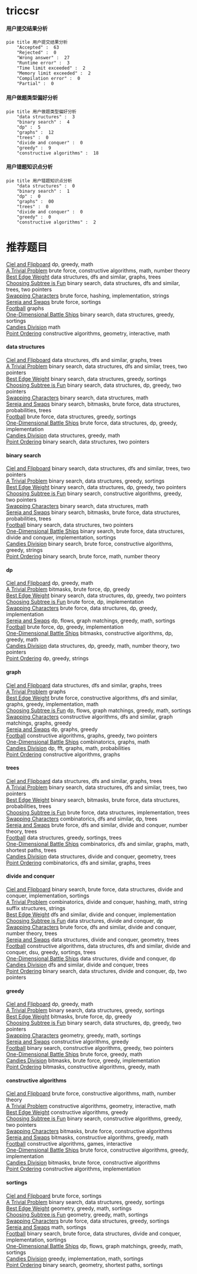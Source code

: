 # triccsr
<!-- tabs:start -->
#### **用户提交结果分析**

```mermaid
pie title 用户提交结果分析
    "Accepted" :  63
    "Rejected" :  0
    "Wrong answer" :  27
    "Runtime error" :  3
    "Time limit exceeded" :  2
    "Memory limit exceeded" :  2
    "Compilation error" :  0
    "Partial" :  0
```
#### **用户做题类型偏好分析**

```mermaid
pie title 用户做题类型偏好分析
    "data structures" :  3
    "binary search" :  4
    "dp" :  5
    "graphs" :  12
    "trees" :  0
    "divide and conquer" :  0
    "greedy" :  9
    "constructive algorithms" :  18
```
#### **用户错题知识点分析**

```mermaid
pie title 用户错题知识点分析
    "data structures" :  0
    "binary search" :  1
    "dp" :  0
    "graphs" :  00
    "trees" :  0
    "divide and conquer" :  0
    "greedy" :  0
    "constructive algorithms" :  2
```
<!-- tabs:end -->
# 推荐题目
[Ciel and Flipboard](http://codeforces.com/problemset/problem/321/D)		dp,
                        greedy,
                        math		  
[A Trivial Problem](http://codeforces.com/problemset/problem/633/B)		brute force,
                        constructive algorithms,
                        math,
                        number theory		  
[Best Edge Weight](http://codeforces.com/problemset/problem/827/D)		data structures,
                        dfs and similar,
                        graphs,
                        trees		  
[Choosing Subtree is Fun](http://codeforces.com/problemset/problem/372/D)		binary search,
                        data structures,
                        dfs and similar,
                        trees,
                        two pointers		  
[Swapping Characters](http://codeforces.com/problemset/problem/903/E)		brute force,
                        hashing,
                        implementation,
                        strings		  
[Sereja and Swaps](http://codeforces.com/problemset/problem/425/A)		brute force,
                        sortings		  
[Football](https://codeforces.com/contest/418/problem/A)		graphs		  
[One-Dimensional Battle Ships](http://codeforces.com/problemset/problem/567/D)		binary search,
                        data structures,
                        greedy,
                        sortings		  
[Candies Division](http://codeforces.com/problemset/problem/1283/B)		math		  
[Point Ordering](http://codeforces.com/problemset/problem/1254/C)		constructive algorithms,
                        geometry,
                        interactive,
                        math		  
<!-- tabs:start -->
#### **data structures**
[Ciel and Flipboard](http://codeforces.com/problemset/problem/827/D)		data structures,
                        dfs and similar,
                        graphs,
                        trees		  
[A Trivial Problem](http://codeforces.com/problemset/problem/372/D)		binary search,
                        data structures,
                        dfs and similar,
                        trees,
                        two pointers		  
[Best Edge Weight](http://codeforces.com/problemset/problem/567/D)		binary search,
                        data structures,
                        greedy,
                        sortings		  
[Choosing Subtree is Fun](http://codeforces.com/problemset/problem/1492/C)		binary search,
                        data structures,
                        dp,
                        greedy,
                        two pointers		  
[Swapping Characters](http://codeforces.com/problemset/problem/1490/G)		binary search,
                        data structures,
                        math		  
[Sereja and Swaps](http://codeforces.com/problemset/problem/1479/D)		binary search,
                        bitmasks,
                        brute force,
                        data structures,
                        probabilities,
                        trees		  
[Football](http://codeforces.com/problemset/problem/1497/A)		brute force,
                        data structures,
                        greedy,
                        sortings		  
[One-Dimensional Battle Ships](http://codeforces.com/problemset/problem/1491/C)		brute force,
                        data structures,
                        dp,
                        greedy,
                        implementation		  
[Candies Division](http://codeforces.com/problemset/problem/1492/B)		data structures,
                        greedy,
                        math		  
[Point Ordering](http://codeforces.com/problemset/problem/1436/E)		binary search,
                        data structures,
                        two pointers		  
#### **binary search**
[Ciel and Flipboard](http://codeforces.com/problemset/problem/372/D)		binary search,
                        data structures,
                        dfs and similar,
                        trees,
                        two pointers		  
[A Trivial Problem](http://codeforces.com/problemset/problem/567/D)		binary search,
                        data structures,
                        greedy,
                        sortings		  
[Best Edge Weight](http://codeforces.com/problemset/problem/1492/C)		binary search,
                        data structures,
                        dp,
                        greedy,
                        two pointers		  
[Choosing Subtree is Fun](http://codeforces.com/problemset/problem/1463/D)		binary search,
                        constructive algorithms,
                        greedy,
                        two pointers		  
[Swapping Characters](http://codeforces.com/problemset/problem/1490/G)		binary search,
                        data structures,
                        math		  
[Sereja and Swaps](http://codeforces.com/problemset/problem/1479/D)		binary search,
                        bitmasks,
                        brute force,
                        data structures,
                        probabilities,
                        trees		  
[Football](http://codeforces.com/problemset/problem/1436/E)		binary search,
                        data structures,
                        two pointers		  
[One-Dimensional Battle Ships](http://codeforces.com/problemset/problem/1461/D)		binary search,
                        brute force,
                        data structures,
                        divide and conquer,
                        implementation,
                        sortings		  
[Candies Division](http://codeforces.com/problemset/problem/1493/C)		binary search,
                        brute force,
                        constructive algorithms,
                        greedy,
                        strings		  
[Point Ordering](http://codeforces.com/problemset/problem/1487/D)		binary search,
                        brute force,
                        math,
                        number theory		  
#### **dp**
[Ciel and Flipboard](http://codeforces.com/problemset/problem/321/D)		dp,
                        greedy,
                        math		  
[A Trivial Problem](http://codeforces.com/problemset/problem/1395/C)		bitmasks,
                        brute force,
                        dp,
                        greedy		  
[Best Edge Weight](http://codeforces.com/problemset/problem/1492/C)		binary search,
                        data structures,
                        dp,
                        greedy,
                        two pointers		  
[Choosing Subtree is Fun](https://codeforces.com/contest/1457/problem/C)		brute force,
                        dp,
                        implementation		  
[Swapping Characters](http://codeforces.com/problemset/problem/1491/C)		brute force,
                        data structures,
                        dp,
                        greedy,
                        implementation		  
[Sereja and Swaps](http://codeforces.com/problemset/problem/1437/C)		dp,
                        flows,
                        graph matchings,
                        greedy,
                        math,
                        sortings		  
[Football](http://codeforces.com/problemset/problem/1499/B)		brute force,
                        dp,
                        greedy,
                        implementation		  
[One-Dimensional Battle Ships](http://codeforces.com/problemset/problem/1491/D)		bitmasks,
                        constructive algorithms,
                        dp,
                        greedy,
                        math		  
[Candies Division](http://codeforces.com/problemset/problem/1497/E1)		data structures,
                        dp,
                        greedy,
                        math,
                        number theory,
                        two pointers		  
[Point Ordering](http://codeforces.com/problemset/problem/1466/C)		dp,
                        greedy,
                        strings		  
#### **graph**
[Ciel and Flipboard](http://codeforces.com/problemset/problem/827/D)		data structures,
                        dfs and similar,
                        graphs,
                        trees		  
[A Trivial Problem](https://codeforces.com/contest/418/problem/A)		graphs		  
[Best Edge Weight](http://codeforces.com/problemset/problem/1487/C)		brute force,
                        constructive algorithms,
                        dfs and similar,
                        graphs,
                        greedy,
                        implementation,
                        math		  
[Choosing Subtree is Fun](http://codeforces.com/problemset/problem/1437/C)		dp,
                        flows,
                        graph matchings,
                        greedy,
                        math,
                        sortings		  
[Swapping Characters](http://codeforces.com/problemset/problem/1470/D)		constructive algorithms,
                        dfs and similar,
                        graph matchings,
                        graphs,
                        greedy		  
[Sereja and Swaps](http://codeforces.com/problemset/problem/1476/C)		dp,
                        graphs,
                        greedy		  
[Football](http://codeforces.com/problemset/problem/1304/D)		constructive algorithms,
                        graphs,
                        greedy,
                        two pointers		  
[One-Dimensional Battle Ships](http://codeforces.com/problemset/problem/1475/C)		combinatorics,
                        graphs,
                        math		  
[Candies Division](http://codeforces.com/problemset/problem/553/E)		dp,
                        fft,
                        graphs,
                        math,
                        probabilities		  
[Point Ordering](http://codeforces.com/problemset/problem/1495/C)		constructive algorithms,
                        graphs		  
#### **trees**
[Ciel and Flipboard](http://codeforces.com/problemset/problem/827/D)		data structures,
                        dfs and similar,
                        graphs,
                        trees		  
[A Trivial Problem](http://codeforces.com/problemset/problem/372/D)		binary search,
                        data structures,
                        dfs and similar,
                        trees,
                        two pointers		  
[Best Edge Weight](http://codeforces.com/problemset/problem/1479/D)		binary search,
                        bitmasks,
                        brute force,
                        data structures,
                        probabilities,
                        trees		  
[Choosing Subtree is Fun](http://codeforces.com/problemset/problem/1511/C)		brute force,
                        data structures,
                        implementation,
                        trees		  
[Swapping Characters](http://codeforces.com/problemset/problem/1499/F)		combinatorics,
                        dfs and similar,
                        dp,
                        trees		  
[Sereja and Swaps](http://codeforces.com/problemset/problem/1491/E)		brute force,
                        dfs and similar,
                        divide and conquer,
                        number theory,
                        trees		  
[Football](http://codeforces.com/problemset/problem/1466/D)		data structures,
                        greedy,
                        sortings,
                        trees		  
[One-Dimensional Battle Ships](http://codeforces.com/problemset/problem/1495/D)		combinatorics,
                        dfs and similar,
                        graphs,
                        math,
                        shortest paths,
                        trees		  
[Candies Division](http://codeforces.com/problemset/problem/1303/G)		data structures,
                        divide and conquer,
                        geometry,
                        trees		  
[Point Ordering](http://codeforces.com/problemset/problem/1454/E)		combinatorics,
                        dfs and similar,
                        graphs,
                        trees		  
#### **divide and conquer**
[Ciel and Flipboard](http://codeforces.com/problemset/problem/1461/D)		binary search,
                        brute force,
                        data structures,
                        divide and conquer,
                        implementation,
                        sortings		  
[A Trivial Problem](http://codeforces.com/problemset/problem/1466/G)		combinatorics,
                        divide and conquer,
                        hashing,
                        math,
                        string suffix structures,
                        strings		  
[Best Edge Weight](http://codeforces.com/problemset/problem/1490/D)		dfs and similar,
                        divide and conquer,
                        implementation		  
[Choosing Subtree is Fun](https://codeforces.com/contest/1483/problem/C)		data structures,
                        divide and conquer,
                        dp		  
[Swapping Characters](http://codeforces.com/problemset/problem/1491/E)		brute force,
                        dfs and similar,
                        divide and conquer,
                        number theory,
                        trees		  
[Sereja and Swaps](http://codeforces.com/problemset/problem/1303/G)		data structures,
                        divide and conquer,
                        geometry,
                        trees		  
[Football](http://codeforces.com/problemset/problem/1494/D)		constructive algorithms,
                        data structures,
                        dfs and similar,
                        divide and conquer,
                        dsu,
                        greedy,
                        sortings,
                        trees		  
[One-Dimensional Battle Ships](http://codeforces.com/problemset/problem/1482/E)		data structures,
                        divide and conquer,
                        dp		  
[Candies Division](http://codeforces.com/problemset/problem/566/C)		dfs and similar,
                        divide and conquer,
                        trees		  
[Point Ordering](http://codeforces.com/problemset/problem/1428/F)		binary search,
                        data structures,
                        divide and conquer,
                        dp,
                        two pointers		  
#### **greedy**
[Ciel and Flipboard](http://codeforces.com/problemset/problem/321/D)		dp,
                        greedy,
                        math		  
[A Trivial Problem](http://codeforces.com/problemset/problem/567/D)		binary search,
                        data structures,
                        greedy,
                        sortings		  
[Best Edge Weight](http://codeforces.com/problemset/problem/1395/C)		bitmasks,
                        brute force,
                        dp,
                        greedy		  
[Choosing Subtree is Fun](http://codeforces.com/problemset/problem/1492/C)		binary search,
                        data structures,
                        dp,
                        greedy,
                        two pointers		  
[Swapping Characters](https://codeforces.com/contest/1496/problem/C)		geometry,
                        greedy,
                        math,
                        sortings		  
[Sereja and Swaps](http://codeforces.com/problemset/problem/1493/A)		constructive algorithms,
                        greedy		  
[Football](http://codeforces.com/problemset/problem/1463/D)		binary search,
                        constructive algorithms,
                        greedy,
                        two pointers		  
[One-Dimensional Battle Ships](http://codeforces.com/problemset/problem/1462/C)		brute force,
                        greedy,
                        math		  
[Candies Division](http://codeforces.com/problemset/problem/1494/B)		bitmasks,
                        brute force,
                        greedy,
                        implementation		  
[Point Ordering](http://codeforces.com/problemset/problem/1492/D)		bitmasks,
                        constructive algorithms,
                        greedy,
                        math		  
#### **constructive algorithms**
[Ciel and Flipboard](http://codeforces.com/problemset/problem/633/B)		brute force,
                        constructive algorithms,
                        math,
                        number theory		  
[A Trivial Problem](http://codeforces.com/problemset/problem/1254/C)		constructive algorithms,
                        geometry,
                        interactive,
                        math		  
[Best Edge Weight](http://codeforces.com/problemset/problem/1493/A)		constructive algorithms,
                        greedy		  
[Choosing Subtree is Fun](http://codeforces.com/problemset/problem/1463/D)		binary search,
                        constructive algorithms,
                        greedy,
                        two pointers		  
[Swapping Characters](https://codeforces.com/contest/1456/problem/B)		bitmasks,
                        brute force,
                        constructive algorithms		  
[Sereja and Swaps](http://codeforces.com/problemset/problem/1492/D)		bitmasks,
                        constructive algorithms,
                        greedy,
                        math		  
[Football](https://codeforces.com/contest/1504/problem/D)		constructive algorithms,
                        games,
                        interactive		  
[One-Dimensional Battle Ships](https://codeforces.com/contest/1483/problem/A)		brute force,
                        constructive algorithms,
                        greedy,
                        implementation		  
[Candies Division](https://codeforces.com/contest/1457/problem/D)		bitmasks,
                        brute force,
                        constructive algorithms		  
[Point Ordering](http://codeforces.com/problemset/problem/1513/A)		constructive algorithms,
                        implementation		  
#### **sortings**
[Ciel and Flipboard](http://codeforces.com/problemset/problem/425/A)		brute force,
                        sortings		  
[A Trivial Problem](http://codeforces.com/problemset/problem/567/D)		binary search,
                        data structures,
                        greedy,
                        sortings		  
[Best Edge Weight](https://codeforces.com/contest/1496/problem/C)		geometry,
                        greedy,
                        math,
                        sortings		  
[Choosing Subtree is Fun](http://codeforces.com/problemset/problem/1495/A)		geometry,
                        greedy,
                        math,
                        sortings		  
[Swapping Characters](http://codeforces.com/problemset/problem/1497/A)		brute force,
                        data structures,
                        greedy,
                        sortings		  
[Sereja and Swaps](http://codeforces.com/problemset/problem/1427/A)		math,
                        sortings		  
[Football](http://codeforces.com/problemset/problem/1461/D)		binary search,
                        brute force,
                        data structures,
                        divide and conquer,
                        implementation,
                        sortings		  
[One-Dimensional Battle Ships](http://codeforces.com/problemset/problem/1437/C)		dp,
                        flows,
                        graph matchings,
                        greedy,
                        math,
                        sortings		  
[Candies Division](http://codeforces.com/problemset/problem/1473/A)		greedy,
                        implementation,
                        math,
                        sortings		  
[Point Ordering](http://codeforces.com/problemset/problem/1486/B)		binary search,
                        geometry,
                        shortest paths,
                        sortings		  
<!-- tabs:end -->
